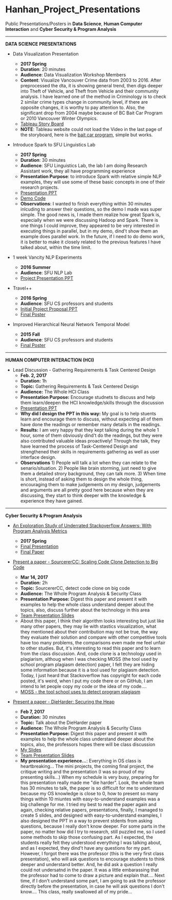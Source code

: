 # Hanhan_Project_Presentations
Public Presentations/Posters in <b>Data Science</b>, <b>Human Computer Interaction</b> and <b>Cyber Security & Program Analysis</b> 


**************************************************

<b>DATA SCIENCE PRESENTATIONS</b>

* Data Visualization Presentation
  * <b>2017 Spring</b>
  * <b>Duration</b>: 20 minutes
  * <b>Audience</b>: Data Visualization Workshop Members
  * <b>Content</b>: Visualize Vancouver Crime data from 2003 to 2016. After preprocessed the dta, it is showing general trend, then digs deeper into Theft of Vehicle, and Theft from Vehicle and their community analysis. I have learned one of the method in Criminology is to check 2 similar crime types change in community level, if there are opposite changes, it is worthy to pay attention to. Also, the significant drop from 2004 maybe because of BC Bait Car Program or 2010 Vancouver Winter Olympics.
  * [Tableau Story Board][14]
  * <b>NOTE</b>: Tableau website could not load the Video in the last page of the storyboard, here is the [bait car program][15], simple but works.
  
 
* Introduce Spark to SFU Linguistics Lab
  * <b>2017 Spring</b>
  * <b>Duration</b>: 30 minutes
  * <b>Audience</b>: SFU Linguistics Lab, the lab I am doing Research Assistant work, they all have programming experience
  * <b>Presentation Purpose</b>: to introduce Spark with relative simple NLP examples, they will use some of these basic concepts in one of their research projects.
  * [Presentation PPT][9] 
  * [Demo Code][10]
  * <b>Observations</b>: I wanted to finish everything within 30 minutes inlcuding to answer their questions, so the demo I made was super simple. The good news is, I made them realize how great Spark is, especially when we were discussing Hadoop and Spark. There is one things I could improve, they appeared to be very interested in executing things in parallel, but in my demo, dind't show them an example does parallel work. In the future, if I need to do demo work, it is better to make it closely related to the previous features I have talked about, within the time limit.


* 1 week Vancity NLP Experiments
  * <b>2016 Summer</b>
  * <b>Audience</b>: SFU NLP Lab
  * [Project Presentation PPT][1]


* Travel++
  * <b>2016 Spring</b>
  * <b>Audience</b>: SFU CS professors and students
  * [Initial Project Proposal PPT][2]
  * [Final Poster][3]
  
  
* Improved Hierarchical Neural Network Temporal Model
  * <b>2015 Fall</b>
  * <b>Audience</b>: SFU CS professors and students
  * [Final Poster][4]


***********************************************************

<b>HUMAN COMPUTER INTERACTION (HCI)</b>

* Lead Discussion - Gathering Requirements & Task Centered Design
  * <b>Feb. 2, 2017</b>
  * <b>Duration:</b> 1h
  * <b>Topic:</b> Gathering Requirements & Task Centered Design
  * <b>Audience:</b> The Whole HCI Class
  * <b>Presentation Purpose:</b> Encourage studnets to discuss and help them learn/deepen the HCI knowledge/skills through the discussion
  * [Presentation PPT][5]
  * <b>Why did I design the PPT in this way:</b> My goal is to help stuents learn and encourage them to discuss, without expecting all of them have done the readings or remember many details in the readings.
  * <b>Results:</b> I am very happy that they kept talking during the whole 1 hour, some of them obviously dind't do the readings, but they were also contributed valuable ideas proactively! Through the talk, they have learned the process of Task-Centered Design and strengthened their skills in requirements gathering as well as user interface design.
  * <b>Observations</b> 1) People will talk a lot when they can relate to the senario/situation. 2) People like brain storming, just need to give them a detailed strory background, they can talk more. 3) When time is short, instead of asking them to design the whole thing, encouraging them to make judgements on my design, judgements and arguments are all pretty good here because when they are discussing, they start to think deeper with the knowledge & experience they have gained.
 

***********************************************************

<b>Cyber Security & Program Analysis</b>

* [An Exploration Study of Underrated Stackoverflow Answers: With Program Analysis Metrics][16]
  * <b>2017 Spring</b>
  * [Final Presentation][17]
  * [Final Paper][18]


* [Present a paper - SourcererCC: Scaling Code Clone Detection to Big Code][11]
  * <b>Mar 14, 2017</b>
  * <b>Duration:</b> 2h
  * <b>Topic:</b> SourcererCC, detect code clone on big code
  * <b>Audience:</b> The Whole Program Analysis & Security Class
  * <b>Presentation Purpose:</b> Digest this paper and present it with examples to help the whole class understand deeper about the topics, also, discuss further about the technology in this area
  * [Team Presentation Slides][12]
  * About this paper, I think their algorithm looks interesting but just like many other papers, they may lie with stastics visualization, what they mentioned about their contribution may not be true, the way they evaluate their solution and compare with other competitive tools have too many problems, the comparisons even made me feel unfair to other studies. But, it's interesting to read this paper and to learn from the class discussion. And, code clone is a technology used in plagiarism, althoug when I was checking MOSS (the tool used by school program plagiasm detection) paper, I felt they are hiding some information because it is a tool used for plagiasm detection. Today, I just heard that Stackoverflow has copyright for each code posted, it's weird, when I put my code there or on GitHub, I am intend to let people copy my code or the idea of my code....
  * [MOSS - the tool school uses to detect program plagiasm][13]


* [Present a paper - DieHarder: Securing the Heap][7]
  * <b>Feb 7, 2017</b>
  * <b>Duration:</b> 30 minutes
  * <b>Topic:</b> Talk about the DieHarder paper
  * <b>Audience:</b> The Whole Program Analysis & Security Class
  * <b>Presentation Purpose:</b> Digest this paper and present it with examples to help the whole class understand deeper about the topics, also, the professors hopes there will be class discussion
  * [My Slides][6]
  * [Team Presentation Slides][8]
  * <b>My presentation experience...</b>: Everything in OS class is heartbreaking... The mini projects, the coming final project, the critique writing and the presentation (I was so proud of my presenting skills...) When my schedule is very busy, preparing for this presentation really made me "die harder". Look, the whole team has 30 minutes to talk, the paper is so difficult for me to understand because my OS knowledge is close to 0, how to present so many things within 10 miuntes with easy-to-understand examples was a big challenge for me. I tried my best to read the paper again and again, checking relative papers, presentations, finally, I managed to create 5 slides, and designed with easy-to-understand examples, I also designed the PPT in a way to prevent stdents from asking questions, because I really don't know deeper. For some parts in the paper, no matter how did I try to research, still puzzled me, so I used some methods to skip those confusing part. As I expected, the students really felt they understood everything I was talking about, and as I expected, they dind't have any questions for my part. However, I forgot there was the professor (this is the very first class presentation), who will ask questions to encourage students to think deeper and understand better. And, he did ask a question I really could not undersatnd in the paper. It was a little embarassing that the professor had to come to draw a picture and explain that.... Next time, if I don't understand some part, I am going to ask the professor directly before the presentation, in case he will ask questions I don't know.... This class, really swallowed all of my pride...


[1]: https://github.com/hanhanwu/Hanhan_NLP/blob/master/Hanhan_NLP_Presentation.pdf
[2]: https://github.com/hanhanwu/Hanhan-TravelPlusPlus/blob/master/travel.slides.pdf
[3]: https://github.com/hanhanwu/Hanhan-TravelPlusPlus/blob/master/travel%2B%2B%20poster.pdf
[4]: https://github.com/hanhanwu/Hanhan_Project_Presentations/blob/master/Improved%20Hierarchical%20Model.pptx.pdf
[5]:https://github.com/hanhanwu/Hanhan_Project_Presentations/blob/master/task_centered_design.pdf
[6]:https://github.com/hanhanwu/Hanhan_Project_Presentations/blob/master/attacks.pdf
[7]:https://people.cs.umass.edu/~emery/pubs/ccs03-novark.pdf
[8]:https://docs.google.com/presentation/d/1H1g9Vx6ed7zQ4rA_TwQ_RuU49y0qiotNgheVE7UbD2s/edit?usp=sharing
[9]:https://github.com/hanhanwu/Hanhan_Project_Presentations/blob/master/RA_presentation.pdf
[10]:https://github.com/hanhanwu/Hanhan_Project_Presentations/blob/master/demo.ipynb
[11]:https://arxiv.org/pdf/1512.06448.pdf
[12]:https://github.com/hanhanwu/OS_Projects/blob/master/SourcererCC.pdf
[13]:http://theory.stanford.edu/~aiken/publications/papers/sigmod03.pdf
[14]:https://public.tableau.com/profile/hanhan2253#!/vizhome/Vancouver_Crime2003-2016/Story1 
[15]:https://www.youtube.com/watch?v=NenNKwS0Zjw
[16]:https://github.com/hanhanwu/Hanhan_Play_With_Social_Media/tree/master/Predict_StackOverflow_Underrated_Answers
[17]:https://github.com/hanhanwu/Hanhan_Play_With_Social_Media/blob/master/Predict_StackOverflow_Underrated_Answers/Predict%20StackOverflow%20Underrated%20Answers.pdf
[18]:https://github.com/hanhanwu/Hanhan_Play_With_Social_Media/blob/master/Predict_StackOverflow_Underrated_Answers/886_final_project_Hanhan_Wu.pdf
